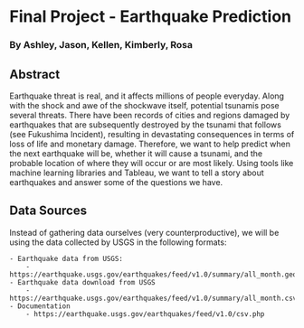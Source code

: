 # Final Project - Earthquake Prediction
### By Ashley, Jason, Kellen, Kimberly, Rosa

## Abstract

Earthquake threat is real, and it affects millions of people everyday. Along with the shock and awe of the shockwave itself, potential tsunamis pose several threats. There have been records of cities and regions damaged by earthquakes that are subsequently destroyed by the tsunami that follows (see Fukushima Incident), resulting in devastating consequences in terms of loss of life and monetary damage. Therefore, we want to help predict when the next earthquake will be, whether it will cause a tsunami, and the probable location of where they will occur or are most likely. Using tools like machine learning libraries and Tableau, we want to tell a story about earthquakes and answer some of the questions we have.

## Data Sources
Instead of gathering data ourselves (very counterproductive), we will be using the data collected by USGS in the following formats:

    - Earthquake data from USGS:
        - https://earthquake.usgs.gov/earthquakes/feed/v1.0/summary/all_month.geojson
    - Earthquake data download from USGS
        - https://earthquake.usgs.gov/earthquakes/feed/v1.0/summary/all_month.csv
    - Documentation 
        - https://earthquake.usgs.gov/earthquakes/feed/v1.0/csv.php

 

